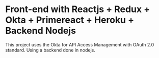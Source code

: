 # Front-end with Reactjs + Redux + Okta + Primereact + Heroku + Backend Nodejs
This project uses the Okta for API Access Management with OAuth 2.0 standard. Using a backend done in nodejs.
